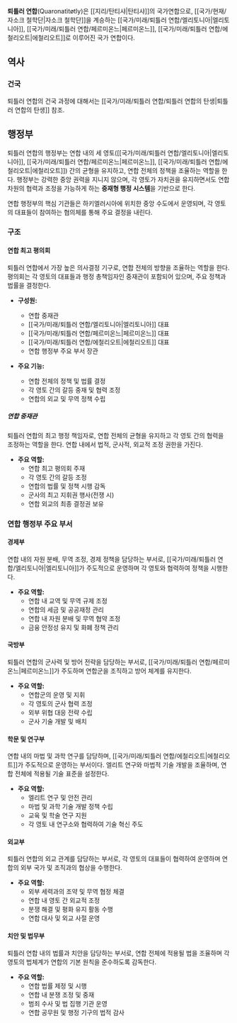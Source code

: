 **퇴틀러 연합**(Quaronatìtøtly)은 [[지리/탄티샤|탄티샤]]의 국가연합으로, [[국가/현재/자소크 철학단|자소크 철학단]]을 계승하는 [[국가/미래/퇴틀러 연합/엘리토니아|엘리토니아]], [[국가/미래/퇴틀러 연합/페르미온느|페르미온느]], [[국가/미래/퇴틀러 연합/에철리오트|에철리오트]]로 이루어진 국가 연합이다.

## 역사
### 건국
퇴틀러 연합의 건국 과정에 대해서는 [[국가/미래/퇴틀러 연합/퇴틀러 연합의 탄생|퇴틀러 연합의 탄생]] 참조.

## 행정부

퇴틀러 연합의 행정부는 연합 내의 세 영토([[국가/미래/퇴틀러 연합/엘리토니아|엘리토니아]], [[국가/미래/퇴틀러 연합/페르미온느|페르미온느]], [[국가/미래/퇴틀러 연합/에철리오트|에철리오트]]) 간의 균형을 유지하고, 연합 전체의 정책을 조율하는 역할을 한다. 행정부는 강력한 중앙 권력을 지니지 않으며, 각 영토가 자치권을 유지하면서도 연합 차원의 협력과 조정을 가능하게 하는 **중재형 행정 시스템**을 기반으로 한다.  

연합 행정부의 핵심 기관들은 하키엘러시아에 위치한 중앙 수도에서 운영되며, 각 영토의 대표들이 참여하는 협의체를 통해 주요 결정을 내린다.  

### 구조  

#### 연합 최고 평의회  

퇴틀러 연합에서 가장 높은 의사결정 기구로, 연합 전체의 방향을 조율하는 역할을 한다. 평의회는 각 영토의 대표들과 행정 총책임자인 중재관이 포함되어 있으며, 주요 정책과 법률을 결정한다.  

- **구성원:**  
  - 연합 중재관
  - [[국가/미래/퇴틀러 연합/엘리토니아|엘리토니아]] 대표  
  - [[국가/미래/퇴틀러 연합/페르미온느|페르미온느]] 대표  
  - [[국가/미래/퇴틀러 연합/에철리오트|에철리오트]] 대표  
  - 연합 행정부 주요 부서 장관  

- **주요 기능:**  
  - 연합 전체의 정책 및 법률 결정  
  - 각 영토 간의 갈등 중재 및 협력 조정  
  - 연합의 외교 및 무역 정책 수립  

##### 연합 중재관  

퇴틀러 연합의 최고 행정 책임자로, 연합 전체의 균형을 유지하고 각 영토 간의 협력을 조정하는 역할을 한다. 연합 내에서 법적, 군사적, 외교적 조정 권한을 가진다.  

- **주요 역할:**  
  - 연합 최고 평의회 주재  
  - 각 영토 간의 갈등 조정  
  - 연합의 법률 및 정책 시행 감독  
  - 군사의 최고 지휘권 행사(전쟁 시)  
  - 연합 외교의 최종 결정권 보유  

### 연합 행정부 주요 부서  

#### 경제부

연합 내의 자원 분배, 무역 조정, 경제 정책을 담당하는 부서로, [[국가/미래/퇴틀러 연합/엘리토니아|엘리토니아]]가 주도적으로 운영하며 각 영토와 협력하여 정책을 시행한다.  

- **주요 역할:**  
  - 연합 내 교역 및 무역 규제 조정  
  - 연합의 세금 및 공공재정 관리  
  - 연합 내 자원 분배 및 무역 협약 조정  
  - 금융 안정성 유지 및 화폐 정책 관리  

#### 국방부

퇴틀러 연합의 군사력 및 방어 전략을 담당하는 부서로, [[국가/미래/퇴틀러 연합/페르미온느|페르미온느]]가 주도하며 연합군을 조직하고 방어 체계를 유지한다.  

- **주요 역할:**  
  - 연합군의 운영 및 지휘  
  - 각 영토의 군사 협력 조정  
  - 외부 위협 대응 전략 수립  
  - 군사 기술 개발 및 배치  

#### 학문 및 연구부

연합 내의 마법 및 과학 연구를 담당하며, [[국가/미래/퇴틀러 연합/에철리오트|에철리오트]]가 주도적으로 운영하는 부서이다. 엘리트 연구와 마법적 기술 개발을 조율하며, 연합 전체에 적용될 기술 표준을 설정한다.  

- **주요 역할:**  
  - 엘리트 연구 및 안전 관리  
  - 마법 및 과학 기술 개발 정책 수립  
  - 교육 및 학술 연구 지원  
  - 각 영토 내 연구소와 협력하여 기술 혁신 주도  

#### 외교부  

퇴틀러 연합의 외교 관계를 담당하는 부서로, 각 영토의 대표들이 협력하여 운영하며 연합의 외부 국가 및 조직과의 협상을 수행한다.  

- **주요 역할:**  
  - 외부 세력과의 조약 및 무역 협정 체결  
  - 연합 내 영토 간 외교적 조정  
  - 분쟁 해결 및 평화 유지 활동 수행  
  - 연합 대사 및 외교 사절 운영  

#### 치안 및 법무부  

퇴틀러 연합 내의 법률과 치안을 담당하는 부서로, 연합 전체에 적용될 법을 조율하며 각 영토의 법체계가 연합의 기본 원칙을 준수하도록 감독한다.  

- **주요 역할:**  
  - 연합 법률 제정 및 시행  
  - 연합 내 분쟁 조정 및 중재  
  - 범죄 수사 및 법 집행 기관 운영  
  - 연합 공무원 및 행정 기구의 법적 감사  